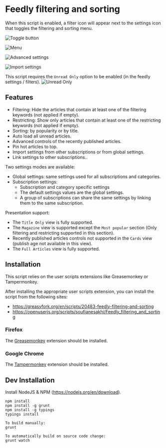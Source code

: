 # Feedly filtering and sorting

When this script is enabled, a filter icon will appear next to the settings icon that toggles the filtering and sorting menu.

![Toggle button](https://raw.githubusercontent.com/soufianesakhi/feedly-filtering-and-sorting/master/screenshots/toggle%20button.PNG)

![Menu](https://raw.githubusercontent.com/soufianesakhi/feedly-filtering-and-sorting/master/screenshots/menu.PNG)

![Advanced settings](https://raw.githubusercontent.com/soufianesakhi/feedly-filtering-and-sorting/master/screenshots/menu_advanced.PNG)

![Import settings](https://raw.githubusercontent.com/soufianesakhi/feedly-filtering-and-sorting/master/screenshots/settings_controls.PNG)

This script requires the `Unread Only` option to be enabled (in the feedly settings / filters).
![Unread Only](https://raw.githubusercontent.com/soufianesakhi/feedly-filtering-and-sorting/master/screenshots/unread_only.PNG)

## Features

- Filtering: Hide the articles that contain at least one of the filtering keywords (not applied if empty).
- Restricting: Show only articles that contain at least one of the restricting keywords (not applied if empty).
- Sorting: by popularity or by title.
- Auto load all unread articles.
- Advanced controls of the recently published articles.
- Pin hot articles to top.
- Import settings from other subscriptions or from global settings.
- Link settings to other subscriptions..

Two settings modes are available: 
- Global settings: same settings used for all subscriptions and categories.
- Subscription settings:
  - Subscription and category specific settings
  - The default settings values are the global settings.
  - A group of subscriptions can share the same settings by linking them to the same subscription.

Presentation support:
- The `Title Only` view is fully supported.
- The `Magazine` view is supported except the `Most popular` section (Only filtering and restricting supported in this section). 
- Recently published articles controls not supported in the `Cards` view (publish age not available in this view).
- The `Full Articles` view is fully supported.

## Installation

This script relies on the user scripts extensions like Greasemonkey or Tampermonkey.

After installing the appropriate user scripts extension, you can install the script from the following sites:
- https://greasyfork.org/en/scripts/20483-feedly-filtering-and-sorting
- https://openuserjs.org/scripts/soufianesakhi/Feedly_filtering_and_sorting

### Firefox

The [Greasemonkey](https://addons.mozilla.org/en-US/firefox/addon/greasemonkey/) extension should be installed.

###  Google Chrome

The [Tampermonkey](https://chrome.google.com/webstore/detail/tampermonkey/dhdgffkkebhmkfjojejmpbldmpobfkfo?hl=en) extension should be installed.

## Dev Installation
Install NodeJS & NPM (https://nodejs.org/en/download).

```
npm install
npm install -g grunt
npm install -g typings
typings install

To build manually:
grunt

To automatically build on source code change:
grunt watch
```
